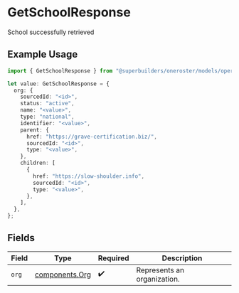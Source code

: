 # GetSchoolResponse

School successfully retrieved

## Example Usage

```typescript
import { GetSchoolResponse } from "@superbuilders/oneroster/models/operations";

let value: GetSchoolResponse = {
  org: {
    sourcedId: "<id>",
    status: "active",
    name: "<value>",
    type: "national",
    identifier: "<value>",
    parent: {
      href: "https://grave-certification.biz/",
      sourcedId: "<id>",
      type: "<value>",
    },
    children: [
      {
        href: "https://slow-shoulder.info",
        sourcedId: "<id>",
        type: "<value>",
      },
    ],
  },
};
```

## Fields

| Field                                            | Type                                             | Required                                         | Description                                      |
| ------------------------------------------------ | ------------------------------------------------ | ------------------------------------------------ | ------------------------------------------------ |
| `org`                                            | [components.Org](../../models/components/org.md) | :heavy_check_mark:                               | Represents an organization.                      |